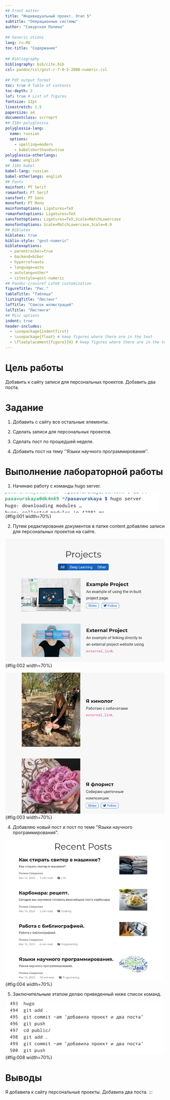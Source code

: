 ```yaml
---
## Front matter
title: "Индивидуальный проект. Этап 5"
subtitle: "Операционные системы"
author: "Савурская Полина"

## Generic otions
lang: ru-RU
toc-title: "Содержание"

## Bibliography
bibliography: bib/cite.bib
csl: pandoc/csl/gost-r-7-0-5-2008-numeric.csl

## Pdf output format
toc: true # Table of contents
toc-depth: 2
lof: true # List of figures
fontsize: 12pt
linestretch: 1.5
papersize: a4
documentclass: scrreprt
## I18n polyglossia
polyglossia-lang:
  name: russian
  options:
	- spelling=modern
	- babelshorthands=true
polyglossia-otherlangs:
  name: english
## I18n babel
babel-lang: russian
babel-otherlangs: english
## Fonts
mainfont: PT Serif
romanfont: PT Serif
sansfont: PT Sans
monofont: PT Mono
mainfontoptions: Ligatures=TeX
romanfontoptions: Ligatures=TeX
sansfontoptions: Ligatures=TeX,Scale=MatchLowercase
monofontoptions: Scale=MatchLowercase,Scale=0.9
## Biblatex
biblatex: true
biblio-style: "gost-numeric"
biblatexoptions:
  - parentracker=true
  - backend=biber
  - hyperref=auto
  - language=auto
  - autolang=other*
  - citestyle=gost-numeric
## Pandoc-crossref LaTeX customization
figureTitle: "Рис."
tableTitle: "Таблица"
listingTitle: "Листинг"
lofTitle: "Список иллюстраций"
lolTitle: "Листинги"
## Misc options
indent: true
header-includes:
  - \usepackage{indentfirst}
  - \usepackage{float} # keep figures where there are in the text
  - \floatplacement{figure}{H} # keep figures where there are in the text
---
```


# Цель работы

Добавить к сайту записи для персональных проектов. Добавить два поста.


# Задание

1. Добавить с сайту все остальные элементы.

2. Сделать записи для персональных проектов.

3. Сделать пост по прошедшей неделе.

4. Добавить пост на тему ''Языки научного программирования''.
    
# Выполнение лабораторной работы

1. Начинаю работу с команды hugo server.

![команда hugo server](image/1.png){#fig:001 width=70%}

2. Путем редактирования документов в папке content добавляю записи для персональных проектов на сайте.

![проекты до редактирования](image/2.png){#fig:002 width=70%}

![проекты после редактирования](image/5.png){#fig:003 width=70%}

4. Добавляю новый пост и пост по теме "Языки научного программирования". 

![новый пост 1](image/4.png){#fig:004 width=70%}

5. Заключительным этапом делаю приведенный ниже список команд.

![заключительные команды](image/3.png){#fig:008 width=70%}

# Выводы

Я добавила к сайту персональные проекты. Добавила два поста.
:::

